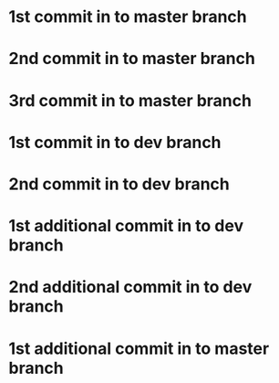 # 1st commit in to master branch
# 2nd commit in to master branch
# 3rd commit in to master branch

# 1st commit in to dev branch
# 2nd commit in to dev branch

# 1st additional commit in to dev branch
# 2nd additional commit in to dev branch

# 1st additional commit in to master branch